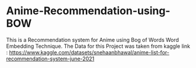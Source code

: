 # Anime-Recommendation-using-BOW
This is a Recommendation system for Anime using Bog of Words Word Embedding Technique.
The Data for this Project was taken from kaggle link : https://www.kaggle.com/datasets/snehaanbhawal/anime-list-for-recommendation-system-june-2021
